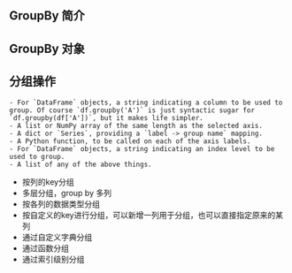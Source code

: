 ## GroupBy 简介

## GroupBy 对象







## 分组操作

```
- For `DataFrame` objects, a string indicating a column to be used to group. Of course `df.groupby('A')` is just syntactic sugar for `df.groupby(df['A'])`, but it makes life simpler.
- A list or NumPy array of the same length as the selected axis.
- A dict or `Series`, providing a `label -> group name` mapping.
- A Python function, to be called on each of the axis labels.
- For `DataFrame` objects, a string indicating an index level to be used to group.
- A list of any of the above things.
```


- 按列的key分组
- 多层分组，group by 多列
- 按各列的数据类型分组
- 按自定义的key进行分组，可以新增一列用于分组，也可以直接指定原来的某列
- 通过自定义字典分组
- 通过函数分组
- 通过索引级别分组

